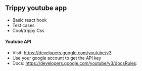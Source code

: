  ## Trippy youtube app
* Basic react hook
* Test cases
* Cool/trippy Css

#### Youtube API
* Visit: https://developers.google.com/youtube/v3
* Use your google account to get the API key
* Docs: https://developers.google.com/youtube/v3/docsRules: 


    
